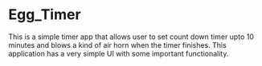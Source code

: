 # Egg_Timer
This is a simple timer app that allows user to set count down timer upto 10 minutes and blows a kind of air horn when the timer finishes. 
This application has a very simple UI with some important functionality.
